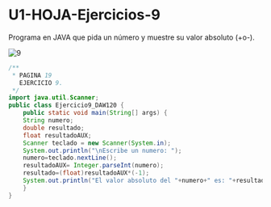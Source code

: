 # U1-HOJA-Ejercicios-9
Programa en JAVA que pida un número y muestre su valor absoluto (+o-).

![9](https://user-images.githubusercontent.com/80227002/193455743-663f27ac-fbaf-465a-87bc-8486c41663be.png)


```java
/**
 * PAGINA 19 
   EJERCICIO 9. 
 */
import java.util.Scanner;
public class Ejercicio9_DAW120 {
    public static void main(String[] args) {
    String numero;
    double resultado;
    float resultadoAUX;
    Scanner teclado = new Scanner(System.in);  
    System.out.println("\nEscribe un numero: ");
    numero=teclado.nextLine();
    resultadoAUX= Integer.parseInt(numero); 
    resultado=(float)resultadoAUX*(-1);
    System.out.println("El valor absoluto del "+numero+" es: "+resultado+"\n");
    }
}
```
